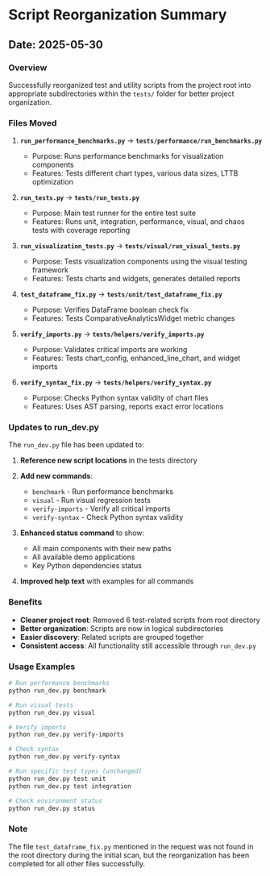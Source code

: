 # Script Reorganization Summary

## Date: 2025-05-30

### Overview
Successfully reorganized test and utility scripts from the project root into appropriate subdirectories within the `tests/` folder for better project organization.

### Files Moved

1. **`run_performance_benchmarks.py`** → **`tests/performance/run_benchmarks.py`**
   - Purpose: Runs performance benchmarks for visualization components
   - Features: Tests different chart types, various data sizes, LTTB optimization

2. **`run_tests.py`** → **`tests/run_tests.py`**
   - Purpose: Main test runner for the entire test suite
   - Features: Runs unit, integration, performance, visual, and chaos tests with coverage reporting

3. **`run_visualization_tests.py`** → **`tests/visual/run_visual_tests.py`**
   - Purpose: Tests visualization components using the visual testing framework
   - Features: Tests charts and widgets, generates detailed reports

4. **`test_dataframe_fix.py`** → **`tests/unit/test_dataframe_fix.py`**
   - Purpose: Verifies DataFrame boolean check fix
   - Features: Tests ComparativeAnalyticsWidget metric changes

5. **`verify_imports.py`** → **`tests/helpers/verify_imports.py`**
   - Purpose: Validates critical imports are working
   - Features: Tests chart_config, enhanced_line_chart, and widget imports

6. **`verify_syntax_fix.py`** → **`tests/helpers/verify_syntax.py`**
   - Purpose: Checks Python syntax validity of chart files
   - Features: Uses AST parsing, reports exact error locations

### Updates to run_dev.py

The `run_dev.py` file has been updated to:

1. **Reference new script locations** in the tests directory
2. **Add new commands**:
   - `benchmark` - Run performance benchmarks
   - `visual` - Run visual regression tests  
   - `verify-imports` - Verify all critical imports
   - `verify-syntax` - Check Python syntax validity

3. **Enhanced status command** to show:
   - All main components with their new paths
   - All available demo applications
   - Key Python dependencies status

4. **Improved help text** with examples for all commands

### Benefits

- **Cleaner project root**: Removed 6 test-related scripts from root directory
- **Better organization**: Scripts are now in logical subdirectories
- **Easier discovery**: Related scripts are grouped together
- **Consistent access**: All functionality still accessible through `run_dev.py`

### Usage Examples

```bash
# Run performance benchmarks
python run_dev.py benchmark

# Run visual tests
python run_dev.py visual

# Verify imports
python run_dev.py verify-imports

# Check syntax
python run_dev.py verify-syntax

# Run specific test types (unchanged)
python run_dev.py test unit
python run_dev.py test integration

# Check environment status
python run_dev.py status
```

### Note
The file `test_dataframe_fix.py` mentioned in the request was not found in the root directory during the initial scan, but the reorganization has been completed for all other files successfully.